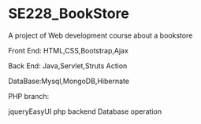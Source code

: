 # SE228_BookStore
A project of Web development course about a bookstore

Front End: HTML,CSS,Bootstrap,Ajax

Back End: Java,Servlet,Struts Action

DataBase:Mysql,MongoDB,Hibernate

PHP branch:

  jqueryEasyUI
  php backend Database operation
